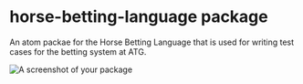 # horse-betting-language package

An atom packae for the Horse Betting Language that is used for
writing test cases for the betting system at ATG.

![A screenshot of your package](http://orig14.deviantart.net/ba4e/f/2013/091/8/a/mechanical_horse_by_pobrodiaga-d602crj.jpg)
